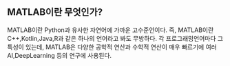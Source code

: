 ## MATLAB이란 무엇인가?

MATLAB이란 Python과 유사한 자연어에 가까운 고수준언이다. 즉, MATLAB이란 C++,Kotlin,Java,R과 같은 하나의 언어라고 봐도 무방하다. 각 프로그래밍언어마다 그 특성이 있는데, MATLAB은 다양한 공학적 연산과 수학적 연산이 매우 빠르기에 여러 AI,DeepLearning 등의 연구에 사용된다.

